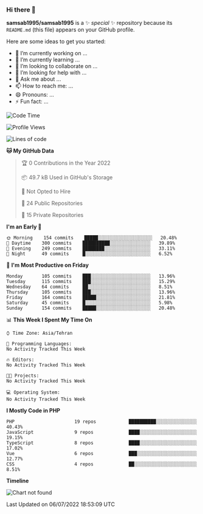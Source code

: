 ### Hi there 👋

**samsab1995/samsab1995** is a ✨ _special_ ✨ repository because its `README.md` (this file) appears on your GitHub profile.

Here are some ideas to get you started:

- 🔭 I’m currently working on ...
- 🌱 I’m currently learning ...
- 👯 I’m looking to collaborate on ...
- 🤔 I’m looking for help with ...
- 💬 Ask me about ...
- 📫 How to reach me: ...
- 😄 Pronouns: ...
- ⚡ Fun fact: ...

<!--START_SECTION:waka-->
![Code Time](http://img.shields.io/badge/Code%20Time-0%20secs-blue)

![Profile Views](http://img.shields.io/badge/Profile%20Views-0-blue)

![Lines of code](https://img.shields.io/badge/From%20Hello%20World%20I%27ve%20Written-876%20Thousand%20lines%20of%20code-blue)

**🐱 My GitHub Data** 

> 🏆 0 Contributions in the Year 2022
 > 
> 📦 49.7 kB Used in GitHub's Storage 
 > 
> 🚫 Not Opted to Hire
 > 
> 📜 24 Public Repositories 
 > 
> 🔑 15 Private Repositories  
 > 
**I'm an Early 🐤** 

```text
🌞 Morning    154 commits    █████░░░░░░░░░░░░░░░░░░░░   20.48% 
🌆 Daytime    300 commits    ██████████░░░░░░░░░░░░░░░   39.89% 
🌃 Evening    249 commits    ████████░░░░░░░░░░░░░░░░░   33.11% 
🌙 Night      49 commits     █░░░░░░░░░░░░░░░░░░░░░░░░   6.52%

```
📅 **I'm Most Productive on Friday** 

```text
Monday       105 commits    ███░░░░░░░░░░░░░░░░░░░░░░   13.96% 
Tuesday      115 commits    ███░░░░░░░░░░░░░░░░░░░░░░   15.29% 
Wednesday    64 commits     ██░░░░░░░░░░░░░░░░░░░░░░░   8.51% 
Thursday     105 commits    ███░░░░░░░░░░░░░░░░░░░░░░   13.96% 
Friday       164 commits    █████░░░░░░░░░░░░░░░░░░░░   21.81% 
Saturday     45 commits     █░░░░░░░░░░░░░░░░░░░░░░░░   5.98% 
Sunday       154 commits    █████░░░░░░░░░░░░░░░░░░░░   20.48%

```


📊 **This Week I Spent My Time On** 

```text
⌚︎ Time Zone: Asia/Tehran

💬 Programming Languages: 
No Activity Tracked This Week

🔥 Editors: 
No Activity Tracked This Week

🐱‍💻 Projects: 
No Activity Tracked This Week

💻 Operating System: 
No Activity Tracked This Week

```

**I Mostly Code in PHP** 

```text
PHP                      19 repos            ██████████░░░░░░░░░░░░░░░   40.43% 
JavaScript               9 repos             ████░░░░░░░░░░░░░░░░░░░░░   19.15% 
TypeScript               8 repos             ████░░░░░░░░░░░░░░░░░░░░░   17.02% 
Vue                      6 repos             ███░░░░░░░░░░░░░░░░░░░░░░   12.77% 
CSS                      4 repos             ██░░░░░░░░░░░░░░░░░░░░░░░   8.51%

```


**Timeline**

![Chart not found](https://raw.githubusercontent.com/samsab1995/samsab1995/main/charts/bar_graph.png) 


 Last Updated on 06/07/2022 18:53:09 UTC
<!--END_SECTION:waka-->
